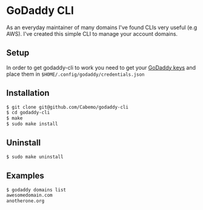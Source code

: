 # GoDaddy CLI

As an everyday maintainer of many domains I've found CLIs very useful (e.g AWS). I've created this simple CLI to manage your account domains.


## Setup

In order to get godaddy-cli to work you need to get your [GoDaddy keys](https://developer.godaddy.com/keys) and place them in `$HOME/.config/godaddy/credentials.json`

## Installation

```bash
$ git clone git@github.com/Cabemo/godaddy-cli
$ cd godaddy-cli
$ make
$ sudo make install
```

## Uninstall

```bash
$ sudo make uninstall
```

## Examples

```bash
$ godaddy domains list
awesomedomain.com
anotherone.org
```
